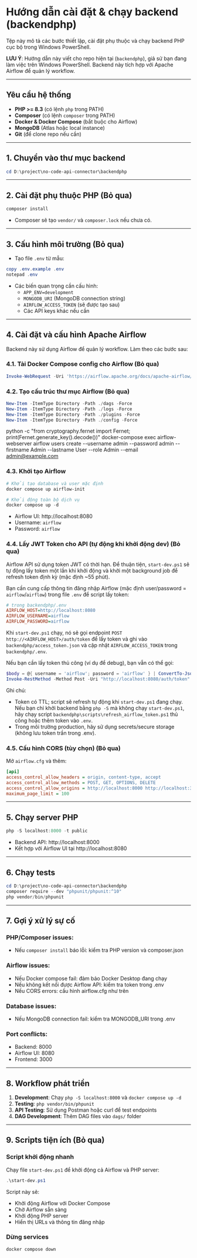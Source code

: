 # Hướng dẫn cài đặt & chạy backend (backendphp)

Tệp này mô tả các bước thiết lập, cài đặt phụ thuộc và chạy backend PHP cục bộ trong Windows PowerShell.

**LƯU Ý**: Hướng dẫn này viết cho repo hiện tại (`backendphp`), giả sử bạn đang làm việc trên Windows PowerShell. Backend này tích hợp với Apache Airflow để quản lý workflow.

---

## Yêu cầu hệ thống
- **PHP >= 8.3** (có lệnh `php` trong PATH)
- **Composer** (có lệnh `composer` trong PATH)
- **Docker & Docker Compose** (bắt buộc cho Airflow)
- **MongoDB** (Atlas hoặc local instance)
- **Git** (để clone repo nếu cần)

---

## 1. Chuyển vào thư mục backend

```powershell
cd D:\project\no-code-api-connector\backendphp
```

---

## 2. Cài đặt phụ thuộc PHP (Bỏ qua)

```powershell
composer install
```

- Composer sẽ tạo `vendor/` và `composer.lock` nếu chưa có.

---

## 3. Cấu hình môi trường (Bỏ qua)

- Tạo file `.env` từ mẫu:

```powershell
copy .env.example .env
notepad .env
```

- Các biến quan trọng cần cấu hình:
  - `APP_ENV=development`
  - `MONGODB_URI` (MongoDB connection string)
  - `AIRFLOW_ACCESS_TOKEN` (sẽ được tạo sau)
  - Các API keys khác nếu cần

---

## 4. Cài đặt và cấu hình Apache Airflow

Backend này sử dụng Airflow để quản lý workflow. Làm theo các bước sau:

### 4.1. Tải Docker Compose config cho Airflow (Bỏ qua)

```powershell
Invoke-WebRequest -Uri 'https://airflow.apache.org/docs/apache-airflow/3.1.0/docker-compose.yaml' -OutFile 'docker-compose.yaml'
```

### 4.2. Tạo cấu trúc thư mục Airflow (Bỏ qua)

```powershell
New-Item -ItemType Directory -Path ./dags -Force
New-Item -ItemType Directory -Path ./logs -Force
New-Item -ItemType Directory -Path ./plugins -Force
New-Item -ItemType Directory -Path ./config -Force
```

python -c "from cryptography.fernet import Fernet; print(Fernet.generate_key().decode())"
docker-compose exec airflow-webserver airflow users create --username admin --password admin --firstname Admin --lastname User --role Admin --email admin@example.com

### 4.3. Khởi tạo Airflow

```powershell
# Khởi tạo database và user mặc định
docker compose up airflow-init

# Khởi động toàn bộ dịch vụ
docker compose up -d
```

- Airflow UI: http://localhost:8080
- Username: `airflow`
- Password: `airflow`

### 4.4. Lấy JWT Token cho API (tự động khi khởi động dev) (Bỏ qua)

Airflow API sử dụng token JWT có thời hạn. Để thuận tiện, `start-dev.ps1` sẽ tự động lấy token một lần khi khởi động và khởi một background job để refresh token định kỳ (mặc định ~55 phút).

Bạn cần cung cấp thông tin đăng nhập Airflow (mặc định user/password = `airflow`/`airflow`) trong file `.env` để script lấy token:

```ini
# trong backendphp/.env
AIRFLOW_HOST=http://localhost:8080
AIRFLOW_USERNAME=airflow
AIRFLOW_PASSWORD=airflow
```

Khi `start-dev.ps1` chạy, nó sẽ gọi endpoint `POST http://<AIRFLOW_HOST>/auth/token` để lấy token và ghi vào `backendphp/access_token.json` và cập nhật `AIRFLOW_ACCESS_TOKEN` trong `backendphp/.env`.

Nếu bạn cần lấy token thủ công (ví dụ để debug), bạn vẫn có thể gọi:

```powershell
$body = @{ username = 'airflow'; password = 'airflow' } | ConvertTo-Json
Invoke-RestMethod -Method Post -Uri "http://localhost:8080/auth/token" -ContentType 'application/json' -Body $body | ConvertTo-Json
```

Ghi chú:
- Token có TTL; script sẽ refresh tự động khi `start-dev.ps1` đang chạy. Nếu bạn chỉ khởi backend bằng `php -S` mà không chạy `start-dev.ps1`, hãy chạy script `backendphp\scripts\refresh_airflow_token.ps1` thủ công hoặc thêm token vào `.env`.
- Trong môi trường production, hãy sử dụng secrets/secure storage (không lưu token trần trong .env).

### 4.5. Cấu hình CORS (tùy chọn) (Bỏ qua)

Mở `airflow.cfg` và thêm:

```ini
[api]
access_control_allow_headers = origin, content-type, accept
access_control_allow_methods = POST, GET, OPTIONS, DELETE
access_control_allow_origins = http://localhost:8000 http://localhost:3000
maximum_page_limit = 100
```

---

## 5. Chạy server PHP

```powershell
php -S localhost:8000 -t public
```

- Backend API: http://localhost:8000
- Kết hợp với Airflow UI tại http://localhost:8080

---

## 6. Chạy tests

```powershell
cd D:\project\no-code-api-connector\backendphp
composer require --dev "phpunit/phpunit:^10"
php vendor/bin/phpunit
```

---

## 7. Gợi ý xử lý sự cố

### PHP/Composer issues:
- Nếu `composer install` báo lỗi: kiểm tra PHP version và composer.json

### Airflow issues:
- Nếu Docker compose fail: đảm bảo Docker Desktop đang chạy
- Nếu không kết nối được Airflow API: kiểm tra token trong .env
- Nếu CORS errors: cấu hình airflow.cfg như trên

### Database issues:
- Nếu MongoDB connection fail: kiểm tra MONGODB_URI trong .env

### Port conflicts:
- Backend: 8000
- Airflow UI: 8080
- Frontend: 3000

---

## 8. Workflow phát triển

1. **Development**: Chạy `php -S localhost:8000` và `docker compose up -d`
2. **Testing**: `php vendor/bin/phpunit`
3. **API Testing**: Sử dụng Postman hoặc curl để test endpoints
4. **DAG Development**: Thêm DAG files vào `dags/` folder

---

## 9. Scripts tiện ích  (Bỏ qua)

### Script khởi động nhanh

Chạy file `start-dev.ps1` để khởi động cả Airflow và PHP server:

```powershell
.\start-dev.ps1
```

Script này sẽ:
- Khởi động Airflow với Docker Compose
- Chờ Airflow sẵn sàng
- Khởi động PHP server
- Hiển thị URLs và thông tin đăng nhập

### Dừng services

```powershell
docker compose down
```
